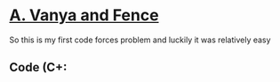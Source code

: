 # [A. Vanya and Fence](https://codeforces.com/contest/677/problem/A#)

So this is my first code forces problem and luckily it was relatively easy

## Code (C+:

